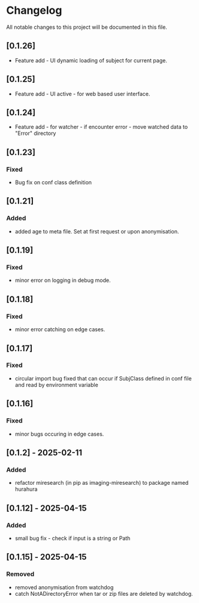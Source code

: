 # Changelog

All notable changes to this project will be documented in this file.

## [0.1.26]
- Feature add - UI dynamic loading of subject for current page. 

## [0.1.25]
- Feature add - UI active - for web based user interface.

## [0.1.24]
- Feature add - for watcher - if encounter error - move watched data to "Error" directory

## [0.1.23]
### Fixed
- Bug fix on conf class definition

## [0.1.21]
### Added
- added age to meta file. Set at first request or upon anonymisation.

## [0.1.19]
### Fixed
- minor error on logging in debug mode. 

## [0.1.18]
### Fixed
- minor error catching on edge cases. 

## [0.1.17]
### Fixed 
- circular import bug fixed that can occur if SubjClass defined in conf file and read by environment variable


## [0.1.16]
### Fixed
- minor bugs occuring in edge cases. 

## [0.1.2] - 2025-02-11
### Added
- refactor miresearch (in pip as imaging-miresearch) to package named hurahura 

## [0.1.12] - 2025-04-15
### Added
- small bug fix - check if input is a string or Path

## [0.1.15] - 2025-04-15
### Removed
- removed anonymisation from watchdog
- catch NotADirectoryError when tar or zip files are deleted by watchdog. 

